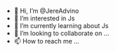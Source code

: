 - 👋 Hi, I’m @JereAdvino
- 👀 I’m interested in Js
- 🌱 I’m currently learning about Js
- 💞️ I’m looking to collaborate on ...
- 📫 How to reach me ...

<!---
JereAdvino/JereAdvino is a ✨ special ✨ repository because its `README.md` (this file) appears on your GitHub profile.
You can click the Preview link to take a look at your changes.
--->
